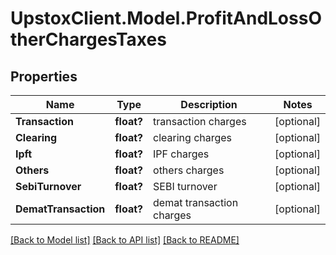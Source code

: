# UpstoxClient.Model.ProfitAndLossOtherChargesTaxes
## Properties

Name | Type | Description | Notes
------------ | ------------- | ------------- | -------------
**Transaction** | **float?** | transaction charges | [optional] 
**Clearing** | **float?** | clearing charges | [optional] 
**Ipft** | **float?** | IPF charges | [optional] 
**Others** | **float?** | others charges | [optional] 
**SebiTurnover** | **float?** | SEBI turnover | [optional] 
**DematTransaction** | **float?** | demat transaction charges | [optional] 

[[Back to Model list]](../README.md#documentation-for-models) [[Back to API list]](../README.md#documentation-for-api-endpoints) [[Back to README]](../README.md)

